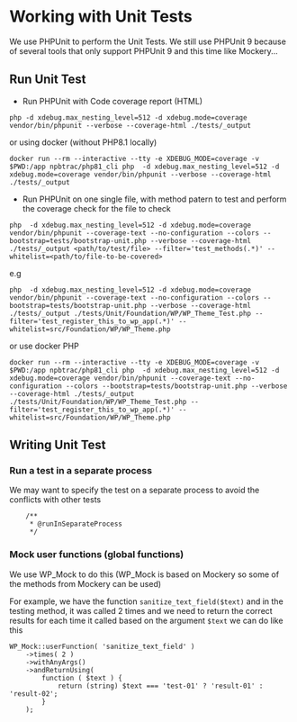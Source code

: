 # Working with Unit Tests

We use PHPUnit to perform the Unit Tests. We still use PHPUnit 9 because of several tools that only support PHPUnit 9 and this time like Mockery...

## Run Unit Test
- Run PHPUnit with Code coverage report (HTML)
```
php -d xdebug.max_nesting_level=512 -d xdebug.mode=coverage vendor/bin/phpunit --verbose --coverage-html ./tests/_output
```
or using docker (without PHP8.1 locally)
```
docker run --rm --interactive --tty -e XDEBUG_MODE=coverage -v $PWD:/app npbtrac/php81_cli php  -d xdebug.max_nesting_level=512 -d xdebug.mode=coverage vendor/bin/phpunit --verbose --coverage-html ./tests/_output
```

- Run PHPUnit on one single file, with method patern to test and perform the coverage check for the file to check
```
php  -d xdebug.max_nesting_level=512 -d xdebug.mode=coverage vendor/bin/phpunit --coverage-text --no-configuration --colors --bootstrap=tests/bootstrap-unit.php --verbose --coverage-html ./tests/_output <path/to/test/file> --filter='test_methods(.*)' --whitelist=<path/to/file-to-be-covered>
```

e.g
```
php  -d xdebug.max_nesting_level=512 -d xdebug.mode=coverage vendor/bin/phpunit --coverage-text --no-configuration --colors --bootstrap=tests/bootstrap-unit.php --verbose --coverage-html ./tests/_output ./tests/Unit/Foundation/WP/WP_Theme_Test.php --filter='test_register_this_to_wp_app(.*)' --whitelist=src/Foundation/WP/WP_Theme.php
```
or use docker PHP
```
docker run --rm --interactive --tty -e XDEBUG_MODE=coverage -v $PWD:/app npbtrac/php81_cli php  -d xdebug.max_nesting_level=512 -d xdebug.mode=coverage vendor/bin/phpunit --coverage-text --no-configuration --colors --bootstrap=tests/bootstrap-unit.php --verbose --coverage-html ./tests/_output ./tests/Unit/Foundation/WP/WP_Theme_Test.php --filter='test_register_this_to_wp_app(.*)' --whitelist=src/Foundation/WP/WP_Theme.php
```

## Writing Unit Test

### Run a test in a separate process
We may want to specify the test on a separate process to avoid the conflicts with other tests
```
	/**
	 * @runInSeparateProcess
	 */
```

### Mock user functions (global functions)
We use WP_Mock to do this (WP_Mock is based on Mockery so some of the methods from Mockery can be used)

For example, we have the function `sanitize_text_field($text)` and in the testing method, it was called 2 times and we need to return the correct results for each time it called based on the argument `$text` we can do like this

```
WP_Mock::userFunction( 'sanitize_text_field' )
	->times( 2 )
	->withAnyArgs()
	->andReturnUsing(
		function ( $text ) {
			return (string) $text === 'test-01' ? 'result-01' : 'result-02';
		}
	);
```
